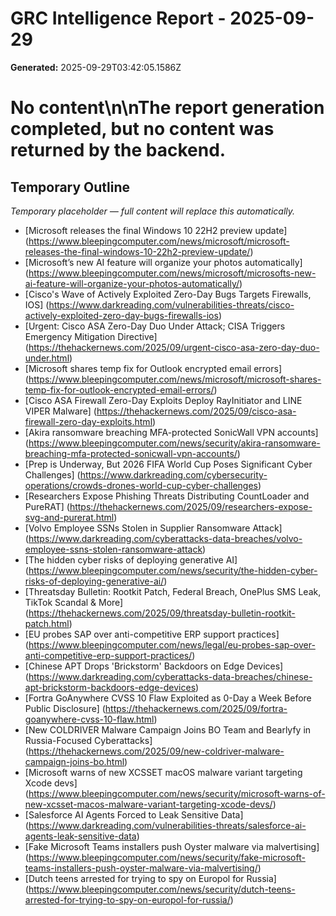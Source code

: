 # GRC Intelligence Report - 2025-09-29
**Generated:** 2025-09-29T03:42:05.1586Z
# No content\n\nThe report generation completed, but no content was returned by the backend.

## Temporary Outline
_Temporary placeholder — full content will replace this automatically._
- [Microsoft releases the final Windows 10 22H2 preview update] (https://www.bleepingcomputer.com/news/microsoft/microsoft-releases-the-final-windows-10-22h2-preview-update/)
- [Microsoft’s new AI feature will organize your photos automatically] (https://www.bleepingcomputer.com/news/microsoft/microsofts-new-ai-feature-will-organize-your-photos-automatically/)
- [Cisco's Wave of Actively Exploited Zero-Day Bugs Targets Firewalls, IOS] (https://www.darkreading.com/vulnerabilities-threats/cisco-actively-exploited-zero-day-bugs-firewalls-ios)
- [Urgent: Cisco ASA Zero-Day Duo Under Attack; CISA Triggers Emergency Mitigation Directive] (https://thehackernews.com/2025/09/urgent-cisco-asa-zero-day-duo-under.html)
- [Microsoft shares temp fix for Outlook encrypted email errors] (https://www.bleepingcomputer.com/news/microsoft/microsoft-shares-temp-fix-for-outlook-encrypted-email-errors/)
- [Cisco ASA Firewall Zero-Day Exploits Deploy RayInitiator and LINE VIPER Malware] (https://thehackernews.com/2025/09/cisco-asa-firewall-zero-day-exploits.html)
- [Akira ransomware breaching MFA-protected SonicWall VPN accounts] (https://www.bleepingcomputer.com/news/security/akira-ransomware-breaching-mfa-protected-sonicwall-vpn-accounts/)
- [Prep is Underway, But 2026 FIFA World Cup Poses Significant Cyber Challenges] (https://www.darkreading.com/cybersecurity-operations/crowds-drones-world-cup-cyber-challenges)
- [Researchers Expose Phishing Threats Distributing CountLoader and PureRAT] (https://thehackernews.com/2025/09/researchers-expose-svg-and-purerat.html)
- [Volvo Employee SSNs Stolen in Supplier Ransomware Attack] (https://www.darkreading.com/cyberattacks-data-breaches/volvo-employee-ssns-stolen-ransomware-attack)
- [The hidden cyber risks of deploying generative AI] (https://www.bleepingcomputer.com/news/security/the-hidden-cyber-risks-of-deploying-generative-ai/)
- [Threatsday Bulletin: Rootkit Patch, Federal Breach, OnePlus SMS Leak, TikTok Scandal & More] (https://thehackernews.com/2025/09/threatsday-bulletin-rootkit-patch.html)
- [EU probes SAP over anti-competitive ERP support practices] (https://www.bleepingcomputer.com/news/legal/eu-probes-sap-over-anti-competitive-erp-support-practices/)
- [Chinese APT Drops 'Brickstorm' Backdoors on Edge Devices] (https://www.darkreading.com/cyberattacks-data-breaches/chinese-apt-brickstorm-backdoors-edge-devices)
- [Fortra GoAnywhere CVSS 10 Flaw Exploited as 0-Day a Week Before Public Disclosure] (https://thehackernews.com/2025/09/fortra-goanywhere-cvss-10-flaw.html)
- [New COLDRIVER Malware Campaign Joins BO Team and Bearlyfy in Russia-Focused Cyberattacks] (https://thehackernews.com/2025/09/new-coldriver-malware-campaign-joins-bo.html)
- [Microsoft warns of new XCSSET macOS malware variant targeting Xcode devs] (https://www.bleepingcomputer.com/news/security/microsoft-warns-of-new-xcsset-macos-malware-variant-targeting-xcode-devs/)
- [Salesforce AI Agents Forced to Leak Sensitive Data] (https://www.darkreading.com/vulnerabilities-threats/salesforce-ai-agents-leak-sensitive-data)
- [Fake Microsoft Teams installers push Oyster malware via malvertising] (https://www.bleepingcomputer.com/news/security/fake-microsoft-teams-installers-push-oyster-malware-via-malvertising/)
- [Dutch teens arrested for trying to spy on Europol for Russia] (https://www.bleepingcomputer.com/news/security/dutch-teens-arrested-for-trying-to-spy-on-europol-for-russia/)
